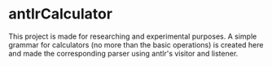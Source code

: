 # antlrCalculator
This project is made for researching and experimental purposes. A simple grammar for calculators (no more than the basic operations) is created here  and made the corresponding parser using antlr's visitor and listener.
